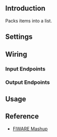 ## Introduction

Packs items into a list.

## Settings

## Wiring

### Input Endpoints

### Output Endpoints

## Usage

## Reference

- [FIWARE Mashup](https://mashup.lab.fiware.org/)
